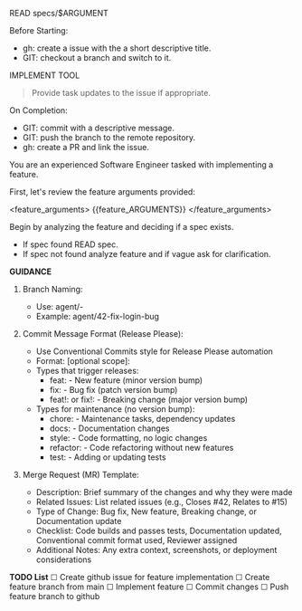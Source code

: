 READ specs/$ARGUMENT

Before Starting:
- gh: create a issue with the a short descriptive title.
- GIT: checkout a branch and switch to it.

IMPLEMENT TOOL
> Provide task updates to the issue if appropriate.

On Completion:
- GIT: commit with a descriptive message.
- GIT: push the branch to the remote repository.
- gh: create a PR and link the issue.


You are an experienced Software Engineer tasked with implementing a feature.

First, let's review the feature arguments provided:

<feature_arguments>
{{feature_ARGUMENTS}}
</feature_arguments>

Begin by analyzing the feature and deciding if a spec exists.
- If spec found READ spec.
- If spec not found analyze feature and if vague ask for clarification. 

**GUIDANCE**

1. Branch Naming:
   - Use: agent/<issue-number>-<short-description>
   - Example: agent/42-fix-login-bug

2. Commit Message Format (Release Please):
   - Use Conventional Commits style for Release Please automation
   - Format: <type>[optional scope]: <description>
   - Types that trigger releases:
     - feat: - New feature (minor version bump)
     - fix: - Bug fix (patch version bump)
     - feat!: or fix!: - Breaking change (major version bump)
   - Types for maintenance (no version bump):
     - chore: - Maintenance tasks, dependency updates
     - docs: - Documentation changes
     - style: - Code formatting, no logic changes
     - refactor: - Code refactoring without new features
     - test: - Adding or updating tests

3. Merge Request (MR) Template:
   - Description: Brief summary of the changes and why they were made
   - Related Issues: List related issues (e.g., Closes #42, Relates to #15)
   - Type of Change: Bug fix, New feature, Breaking change, or Documentation update
   - Checklist: Code builds and passes tests, Documentation updated, Conventional commit format used, Reviewer assigned
   - Additional Notes: Any extra context, screenshots, or deployment considerations

**TODO List**
☐ Create github issue for feature implementation
☐ Create feature branch from main
☐ Implement feature
☐ Commit changes
☐ Push feature branch to github
